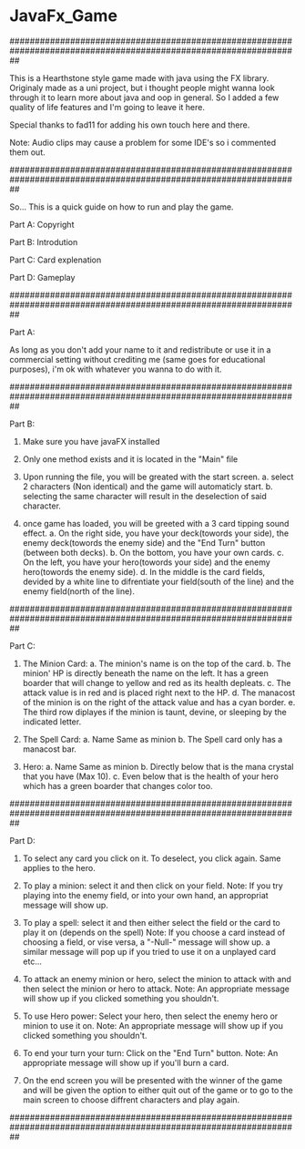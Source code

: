# JavaFx_Game
##################################################################################################################

This is a Hearthstone style game made with java using the FX library. Originaly made as a uni project, but i thought people might wanna look through it to learn more about java and oop in general. So I added a few quality of life features and I'm going to leave it here.

Special thanks to fad11 for adding his own touch here and there.

Note: Audio clips may cause a problem for some IDE's so i commented them out.

##################################################################################################################

So... This is a quick guide on how to run and play the game.

Part A: Copyright

Part B: Introdution

Part C: Card explenation

Part D: Gameplay

##################################################################################################################

Part A:

As long as you don't add your name to it and redistribute or use it in a commercial setting without crediting me
(same goes for educational purposes), i'm ok with whatever you wanna to do with it.

##################################################################################################################

Part B:

1. Make sure you have javaFX installed

2. Only one method exists and it is located in the "Main" file

3. Upon running the file, you will be greated with the start screen.
	a. select 2 characters (Non identical) and the game will automaticly start.
	b. selecting the same character will result in the deselection of said character.

4. once game has loaded, you will be greeted with a 3 card tipping sound effect.
	a. On the right side, you have your deck(towords your side), 
		the enemy deck(towords the enemy side) 
		and the "End Turn" button (between both decks).
	b. On the bottom, you have your own cards.
	c. On the left, you have your hero(towords your side) and the enemy hero(towords the enemy side).
	d. In the middle is the card fields, devided by a white line to difrentiate your field(south of the line)
		and the enemy field(north of the line).

##################################################################################################################

Part C:

1. The Minion Card:
	a. The minion's name is on the top of the card.
	b. The minion' HP is directly beneath the name on the left. 
		It has a green boarder that will change to yellow and red as its health depleats.
	c. The attack value is in red and is placed right next to the HP.
	d. The manacost of the minion is on the right of the attack value and has a cyan border.
	e. The third row diplayes if the minion is taunt, devine, or sleeping by the indicated letter.

2. The Spell Card:
	a. Name Same as minion
	b. The Spell card only has a manacost bar.

3. Hero:
	a. Name Same as minion
	b. Directly below that is the mana crystal that you have (Max 10).
	c. Even below that is the health of your hero which has a green boarder that changes color too.

##################################################################################################################

Part D:

1. To select any card you click on it. To deselect, you click again. Same applies to the hero.

2. To play a minion: select it and then click on your field.
	Note: If you try playing into the enemy field, or into your own hand,  an appropriat message will show up.

3. To play a spell: select it and then either select the field or the card to play it on (depends on the spell)
	Note: If you choose a card instead of choosing a field, or vise versa, a "-Null-" message will show up.
		a similar message will pop up if you tried to use it on a unplayed card etc...

4. To attack an enemy minion or hero, select the minion to attack with and then select the minion or hero to attack.
	Note: An appropriate message will show up if you clicked something you shouldn't.

5. To use Hero power: Select your hero, then select the enemy hero or minion to use it on.
	Note: An appropriate message will show up if you clicked something you shouldn't.

6. To end your turn your turn: Click on the "End Turn" button.
	Note: An appropriate message will show up if you'll burn a card.

7. On the end screen you will be presented with the winner of the game and will be given the option to either
	quit out of the game or to go to the main screen to choose diffrent characters and play again. 

##################################################################################################################

